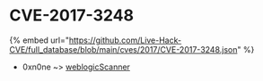 # CVE-2017-3248
{% embed url="https://github.com/Live-Hack-CVE/full_database/blob/main/cves/2017/CVE-2017-3248.json" %}

* 0xn0ne ~> [weblogicScanner](https://www.alice-snow.ru/2017/database/cve-2017-3248/weblogicscanner-0xn0ne)